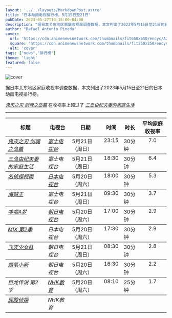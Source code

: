 ```yaml
---
layout: '../../layouts/MarkdownPost.astro'
title: "日本动画电视排行榜，5月15日至21日"
pubDate: 2023-05-27T10:15:00-04:00
description: "据日本关东地区家庭收视率调查数据，本文列出了2023年5月15日至21日的日本动画电视排行榜。"
author: "Rafael Antonio Pineda"
cover:
  url: 'https://cdn.animenewsnetwork.com/thumbnails/fit650x650/encyc/A25353-200.jpg'
  square: 'https://cdn.animenewsnetwork.com/thumbnails/fit250x250/encyc/A25353-200.jpg'
  alt: 'cover'
tags: ["news","排行榜"]
theme: 'light'
featured: false
---
```


![cover](https://cdn.animenewsnetwork.com/thumbnails/fit650x650/encyc/A25353-200.jpg)

据日本关东地区家庭收视率调查数据，本文列出了2023年5月15日至21日的日本动画电视排行榜。

<div class="intro">
<cite><cite class="e anime"><a href="/encyclopedia/anime.php?id=25353">鬼灭之刃 剑魂之岛篇</a></cite></cite> 在收视率上超过了 <cite><cite class="e anime"><a href="/encyclopedia/anime.php?id=870">三岛由纪夫妻的家庭生活</a></cite></cite></div>

<hr>

<table rules="rows" cellspacing="3" cellpadding="3">
<tbody>
<tr>
<th>标题</th> <th>电视台</th> <th>日期</th> <th>时间</th> <th>时长</th> <th>平均家庭收视率</th>
</tr>
<tr align="left" valign="top">
<td><cite><cite class="e anime"><a href="/encyclopedia/anime.php?id=25353">鬼灭之刃 剑魂之岛篇</a></cite></cite></td> <td><cite class="e company"><a href="/encyclopedia/company.php?id=30">富士电视台</a></cite></td> <td>5月21日（周日）</td> <td>23:15</td> <td>30分钟</td> <td><center>7.0</center></td>
</tr>
<tr align="left" valign="top">
<td><cite><cite class="e anime"><a href="/encyclopedia/anime.php?id=870">三岛由纪夫妻的家庭生活</a></cite></cite></td> <td><cite class="e company">富士电视台</cite></td> <td>5月21日（周日）</td> <td>18:30</td> <td>30分钟</td> <td><center>6.4</center></td>
</tr>
<tr align="left" valign="top">
<td><cite><cite class="e anime"><a href="/encyclopedia/anime.php?id=454">名侦探柯南</a></cite></cite></td> <td><cite class="e company"><a href="/encyclopedia/company.php?id=124">日本电视台</a></cite></td> <td>5月20日（周六）</td> <td>18:00</td> <td>30分钟</td> <td><center>5.3</center></td>
</tr>
<tr align="left" valign="top">
<td><cite><cite class="e anime"><a href="/encyclopedia/anime.php?id=836">海贼王</a></cite></cite></td> <td><cite class="e company">富士电视台</cite></td> <td>5月21日（周日）</td> <td>09:30</td> <td>30分钟</td> <td><center>3.7</center></td>
</tr>
<tr align="left" valign="top">
<td><cite><cite class="e anime"><a href="/encyclopedia/anime.php?id=14223">哆啦A梦</a></cite></cite></td> <td><cite class="e company"><a href="/encyclopedia/company.php?id=160">朝日电视台</a></cite></td> <td>5月20日（周六）</td> <td>17:00</td> <td>30分钟</td> <td><center>2.9</center></td>
</tr>
<tr align="left" valign="top">
<td><cite><cite class="e anime"><a href="/encyclopedia/anime.php?id=26184">MIX 第2季</a></cite></cite></td> <td><cite class="e company">日本电视台</cite></td> <td>5月20日（周六）</td> <td>17:30</td> <td>30分钟</td> <td><center>2.9</center></td>
</tr>
<tr align="left" valign="top">
<td><cite><cite class="e anime"><a href="/encyclopedia/anime.php?id=26661">飞天少女队</a></cite></cite></td> <td><cite class="e company">朝日电视台</cite></td> <td>5月21日（周日）</td> <td>08:30</td> <td>30分钟</td> <td><center>2.8</center></td>
</tr>
<tr align="left" valign="top">
<td><cite><cite class="e anime"><a href="/encyclopedia/anime.php?id=540">蜡笔小新</a></cite></cite></td> <td><cite class="e company">朝日电视台</cite></td> <td>5月20日（周六）</td> <td>16:30</td> <td>30分钟</td> <td><center>2.2</center></td>
</tr>
<tr align="left" valign="top">
<td><cite>巨龙传说 第2季</cite></td> <td><cite class="e company"><a href="/encyclopedia/company.php?id=12247">NHK教育</a></cite></td> <td>5月20日（周六）</td> <td>08:10</td> <td>25分钟</td> <td><center>1.7</center></td>
</tr>
<tr align="left" valign="top">
<td><cite><cite class="e anime"><a href="/encyclopedia/anime.php?id=26537">屁股侦探</a></cite></cite></td> <td><cite class="e company">NHK教育</cite></td> <td>